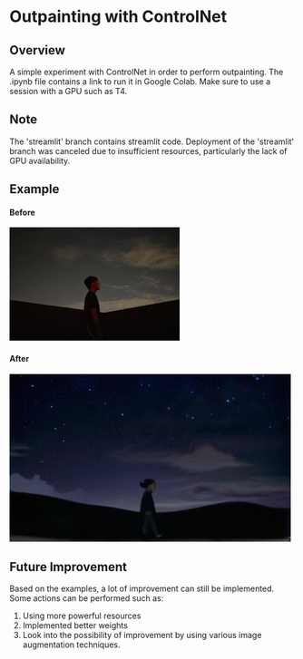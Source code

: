 # Outpainting with ControlNet

## Overview
A simple experiment with ControlNet in order to perform outpainting. The .ipynb file contains a link to run it in Google Colab. Make sure to use a session with a GPU such as T4.

## Note
The 'streamlit' branch contains streamlit code. Deployment of the 'streamlit' branch was canceled due to insufficient resources, particularly the lack of GPU availability.

## Example
#### Before
![Original image](https://github.com/nichd36/ControlNet-Outpainting/blob/main/original_img.jpeg?raw=true)
#### After
![Altered image](https://github.com/nichd36/ControlNet-Outpainting/blob/main/outpainted_img.jpeg?raw=true)

## Future Improvement
Based on the examples, a lot of improvement can still be implemented. Some actions can be performed such as:
1. Using more powerful resources
2. Implemented better weights
3. Look into the possibility of improvement by using various image augmentation techniques.
